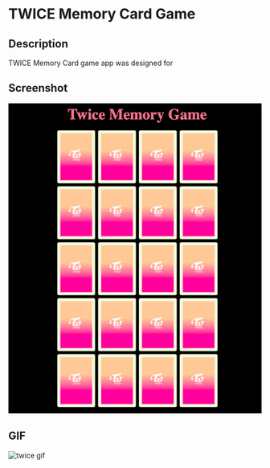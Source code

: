 # TWICE Memory Card Game

## Description

TWICE Memory Card game app was designed for 

## Screenshot

![home screen](images/homescreen.png)

## GIF

![twice gif](images/twicegif.png)
